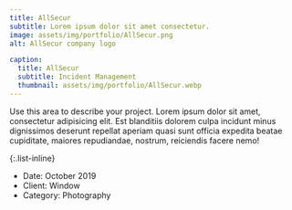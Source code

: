 ```yaml
---
title: AllSecur
subtitle: Lorem ipsum dolor sit amet consectetur.
image: assets/img/portfolio/AllSecur.png
alt: AllSecur company logo

caption:
  title: AllSecur
  subtitle: Incident Management
  thumbnail: assets/img/portfolio/AllSecur.webp
---
```

Use this area to describe your project. Lorem ipsum dolor sit amet, consectetur adipisicing elit. Est blanditiis dolorem culpa incidunt minus dignissimos deserunt repellat aperiam quasi sunt officia expedita beatae cupiditate, maiores repudiandae, nostrum, reiciendis facere nemo!

{:.list-inline}
- Date: October 2019
- Client: Window
- Category: Photography

